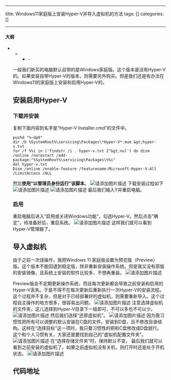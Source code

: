 
--- 
title:  Windows11家庭版上安装Hyper-V并导入虚拟机的方法 
tags: []
categories: [] 

---


#### 大纲
- - <ul><li>- 


一般我们新买的电脑默认自带的是Windows家庭版。这个版本是没有Hyper-V的。如果安装自带Hyper-V的版本，则需要另外购买。但是我们还是有办法在Windows11的家庭版上安装和启用Hyper-V的。

## 安装启用Hyper-V

### 下载并安装

复制下面内容到名字是“Hyper-V Installer.cmd”的文件中。

```
pushd "%~dp0"
dir /b %SystemRoot%\servicing\Packages\*Hyper-V*.mum &gt;hyper-v.txt
for /f %%i in ('findstr /i . hyper-v.txt 2^&gt;nul') do dism /online /norestart /add-package:"%SystemRoot%\servicing\Packages\%%i"
del hyper-v.txt
Dism /online /enable-feature /featurename:Microsoft-Hyper-V-All /LimitAccess /ALL

```

然后**使用“以管理员身份运行”该脚本**。 <img src="https://img-blog.csdnimg.cn/direct/57137049fb254c918ce9da010274fb84.png" alt="请添加图片描述"> 下载安装过程如下 <img src="https://img-blog.csdnimg.cn/direct/6802dcceba31495da069664633de4c6d.png" alt="请添加图片描述"> <img src="https://img-blog.csdnimg.cn/direct/92833590400047f3a74f3c842e6e4d10.png" alt="请添加图片描述"> 最后我们输入Y并重启电脑。

### 启用

重启电脑后进入“启用或关闭Windows功能”，勾选Hyper-V。然后点击“确定”，待准备好后，重启系统。 <img src="https://img-blog.csdnimg.cn/direct/e98c598a202c4429adfb51f4250cdc29.png" alt="请添加图片描述"> 这样我们就可以看到Hyper-V管理器了。

## 导入虚拟机

由于之前一次误操作，我把Windows 11 家庭版设置为预览版（Preview）版。这个版本不能回退到稳定版，除非重新安装操作系统。但是我又没有原版的安装镜像，且系统上安装的软件比较多，不想再重装。 <img src="https://img-blog.csdnimg.cn/direct/77df081c5a374bf4910c01260222e188.png" alt="请添加图片描述">

Preview版会不定期更新操作系统，而且每次更新都会导致之前安装和启用的Hyper-V丢失。于是不得不在每次更新后重新执行一次Hyper-V的安装流程。这个过程并不复杂，但是对于已经部署好的虚拟机，则需要重新导入。这个过程自主操作的地方很多，很容易出问题。 <img src="https://img-blog.csdnimg.cn/direct/e6a70a5bacda4ac3b2b825358dcf64d7.png" alt="请添加图片描述"> 注意选择虚拟机的文件夹，这儿选择到Hyper-V目录下一级即可，不可以多也不可以少。 <img src="https://img-blog.csdnimg.cn/direct/a939772753504c69b839b80ae654d278.png" alt="请添加图片描述"> 然后我们选择“还原虚拟机”。 <img src="https://img-blog.csdnimg.cn/direct/0b041333518549529da53f2ab7bc2859.png" alt="请添加图片描述"> 因为我习惯性把所有可以调整的默认安装在C盘的文件，安装到D盘，且不修改目录结构。这样在“选择目标”这一项时，我只要习惯性的把和C盘修改成D盘就行。这个和个人习惯有关，大家还是要找到自己的“虚拟机配置文件夹”。 <img src="https://img-blog.csdnimg.cn/direct/8be40d8af248482f803259e234153941.png" alt="请添加图片描述"> 在“选择存储文件夹”时，保持默认不变。 最后我们就可以看到之前安装的虚拟机了。如果之前虚拟机没有关机，则打开时还是处于开机状态。 <img src="https://img-blog.csdnimg.cn/direct/75ca424914e348cbbfaf6c1bf51642fe.png" alt="请添加图片描述">

## 代码地址


